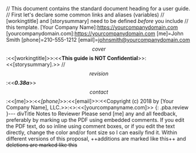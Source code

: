 // This document contains the standard document heading for a user guide.
// First let's declare some common links and aliases (variables)
// [workingtitle] and [storysummary] need to be defined *before* you include
// this template.
[Your Company Name]:https://yourcompanydomain.com
[yourcompanydomain.com]:https://yourcompanydomain.com
[me]=John Smith
[phone]=210-555-1212
[email]=johnsmith@yourcompanydomain.com
$$cover$$:<<[workingtitle]>>:<<**This guide is NOT Confidential**>>:<<[storysummary].>>
//$$revision$$:<<***0.38a***>>
$$contact$$:<<[me]>>:<<*[phone]*>>:<<[email]>>:<<Copyright (c) 2018 by [Your Company Name], LLC.>>:<<All Rights Reserved.>>:<<[yourcompanyname.com]>>
{: .pba.review }--- divTitle Notes to Reviewer
    Please send [me] any and all feedback, preferably by marking up the PDF using embedded comments. If you edit the PDF text, do so inline using comment boxes, or if you edit the text directly, change the color and/or font size so I can easily find it. Within different versions of this proposal, ++additions are marked like this++ and ~~deletions are marked like this~~
